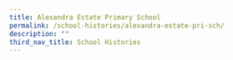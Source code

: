 ```yaml
---
title: Alexandra Estate Primary School
permalink: /school-histories/alexandra-estate-pri-sch/
description: ""
third_nav_title: School Histories
---
```

